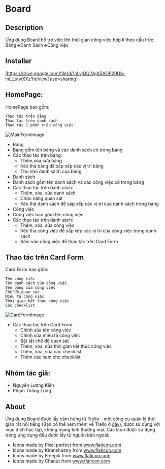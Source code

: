 
# Board
## Description
Ứng dụng Board hỗ trợ việc lên thời gian công việc hợp lí theo cấu trúc:
 Bảng->Danh Sách->Công việc
 
## Installer
[https://drive.google.com/file/d/1nLvjQQiNgX5AOP29Ub-lnI_LxIwXXzYn/view?usp=sharing]
## HomePage:
HomePage bao gồm:
```
Thao tác trên bảng
Thao tác trên danh sách
Thao tác 1 phần trên công việc
```

![MainFormImage](https://user-images.githubusercontent.com/58659205/71450702-6e2ace00-2799-11ea-94c1-f75892e4c984.png)

 - Bảng
 - Bảng gồm tên bảng và các danh sách có trong bảng
 - Các thao tác trên bảng:
    - Thêm,xóa,sửa bảng
    - Kéo thả bảng để sắp xếp các vị trí bảng
    - Thu nhỏ danh sách của bảng 
 - Danh sách
 - Danh sách gồm tên danh sách và các công việc có trong bảng
 - Các thao tác trên danh sách:
    - Thêm, xóa, sửa danh sách
    - Chức năng quan sát
    - Kéo thả danh sách để sắp xếp các vị trí của danh sách trong bảng
 - Công việc
 - Công việc bao gồm tên công việc
 - Các thao tác trên danh sách:
    - Thêm, xóa, sửa công việc
    - Kéo thả công việc để sắp xếp các vị trí của công việc trong danh sách
    - Bấm vào công việc để thao tác trên Card Form
## Thao tác trên Card Form
  Card Form bao gồm:
  ```
  Tên công việc
  Tên danh sách của công việc
  Tên bảng của công việc
  Chế độ quan sát
  Miêu tả công việc
  Thời gian kết thúc công việc
  Các checklist
  ```
![CardFormImage](https://user-images.githubusercontent.com/58659205/71450707-87337f00-2799-11ea-89d2-0fb41c701ec6.png)
 - Các thao tác trên Card Form:
    - Chỉnh sửa tên công việc
    - Chỉnh sửa miêu tả công việc
    - Bật tắt chế độ quan sát
    - Thêm, xóa, sửa thời gian kết thúc công việc
    - Thêm, xóa, sửa các checklist
    - Thêm các item cho checklist
 
## Nhóm tác giả:
 - Nguyễn Lương Kiên
 - Phạm Thăng Long
   
   
## About
  

Ứng dụng Board được lấy cảm hứng từ Trello - một công cụ quản lý thời gian rất nổi tiếng (Bạn có thể xem thêm về Trello ở [đây]([https://trello.com/](https://trello.com/))), được sử dụng với mục đích học tập, không mang tính thương mại.
Các Icon được sử dụng trong ứng dụng đều được lấy từ nguồn bên ngoài:

 - Icons made by Pixel perfect from www.flaticon.com
 - Icons made by Kiranshastry from www.flaticon.com
 - Icons made by Freepik from www.flaticon.com
 - Icons made by Chanut from www.flaticon.com
